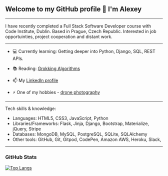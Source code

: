 ## Welcome to my GitHub profile 👋 I'm Alexey

---

I have recently completed a Full Stack Software Developer course with Code Institute, Dublin.
Based in Prague, Czech Republic.
Interested in job opportuinties, project cooperation and distant work. 

---

- :computer: Currently learning: Getting deeper into Python, Django, SQL, REST APIs.

- :books: Reading: [Grokking Algorithms](https://www.manning.com/books/grokking-algorithms)

- 📫 My [LinkedIn profile](https://www.linkedin.com/in/alexeystatsenko/)

- ⚡ One of my hobbies - [drone photography](https://www.instagram.com/stodrones/)

---

  Tech skills & knowledge:
- Languages: 		        HTML5, CSS3, JavaScript, Python
- Libraries/Frameworks:  	Flask, Jinja, Django, Bootstrap, Materialize, jQuery, Stripe
- Databases:  		        MongoDB, MySQL, PostgreSQL, SQLite, SQLAlchemy
- Other tools:  		    GitHub, Git, Gitpod, CodePen, Amazon AWS, Heroku, Slack, 

---

###  GitHub Stats

[![Top Langs](https://github-readme-stats.vercel.app/api/top-langs/?username=olekst&hide=html&theme=gotham)](https://github.com/anuraghazra/github-readme-stats)

<!--
**OlekSt/OlekSt** is a ✨ _special_ ✨ repository because its `README.md` (this file) appears on your GitHub profile.

Here are some ideas to get you started:

- 🔭 I’m currently working on ...
- 🌱 I’m currently learning ...
- 👯 I’m looking to collaborate on ...
- 🤔 I’m looking for help with ...
- 💬 Ask me about ...
- 📫 How to reach me: ...
- 😄 Pronouns: ...
- ⚡ Fun fact: ...
-->
